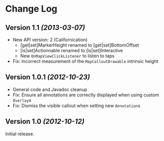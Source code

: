 Change Log
==========

Version 1.1 *(2013-03-07)*
--------------------------

- New API version: 2 (Californication)
  * [get|set]MarkerHeight renamed to [get|set]BottomOffset
  * [is|set]Actionnable renamed to [is|set]Interactive
  * New `OnMapViewClickListener` to listen to taps
- Fix: Incorrect measurement of the `MapCalloutDrawable` intrinsic height

Version 1.0.1 *(2012-10-23)*
--------------------------

- General code and Javadoc cleanup 
- Fix: Ensure all annotations are correctly displayed when using custom `Overlay`s
- Fix: Dismiss the visible callout when setting new `Annotation`s

Version 1.0 *(2012-10-12)*
--------------------------

Initial release.